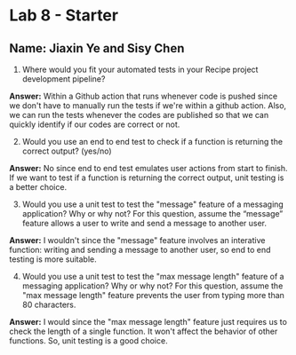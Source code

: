 # Lab 8 - Starter
## Name: Jiaxin Ye and Sisy Chen <br>
1) Where would you fit your automated tests in your Recipe project development pipeline? <br>

**Answer:** Within a Github action that runs whenever code is pushed since we don't have to manually run the tests if we're within a github action. Also, we can run the tests whenever the codes are published so that we can quickly identify if our codes are correct or not. <br>

2) Would you use an end to end test to check if a function is returning the correct output? (yes/no) <br>

**Answer:** No since end to end test emulates user actions from start to finish. If we want to test if a function is returning the correct output, unit testing is a better choice. <br>

3) Would you use a unit test to test the "message" feature of a messaging application? Why or why not? For this question, assume the “message” feature allows a user to write and send a message to another user. <br>

**Answer:** I wouldn't since the "message" feature involves an interative function: writing and sending a message to another user, so end to end testing is more suitable. <br>

4) Would you use a unit test to test the "max message length" feature of a messaging application? Why or why not? For this question, assume the "max message length" feature prevents the user from typing more than 80 characters. <br>

**Answer:** I would since the "max message length" feature just requires us to check the length of a single function. It won't affect the behavior of other functions. So, unit testing is a good choice. <br>
